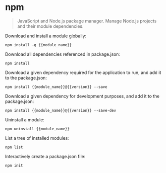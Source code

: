 npm
===

> JavaScript and Node.js package manager.
> Manage Node.js projects and their module dependencies.

Download and install a module globally:

    npm install -g {{module_name}}

Download all dependencies referenced in package.json:

    npm install

Download a given dependency required for the application to run, and add it to the package.json:

    npm install {{module_name}}@{{version}} --save

Download a given dependency for development purposes, and add it to the package.json:

    npm install {{module_name}}@{{version}} --save-dev

Uninstall a module:

    npm uninstall {{module_name}}

List a tree of installed modules:

    npm list

Interactively create a package.json file:

    npm init
